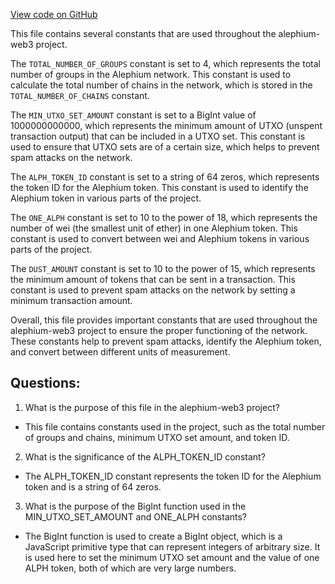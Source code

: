 [View code on GitHub](https://github.com/alephium/alephium-web3/packages/web3/src/constants.ts)

This file contains several constants that are used throughout the alephium-web3 project. 

The `TOTAL_NUMBER_OF_GROUPS` constant is set to 4, which represents the total number of groups in the Alephium network. This constant is used to calculate the total number of chains in the network, which is stored in the `TOTAL_NUMBER_OF_CHAINS` constant. 

The `MIN_UTXO_SET_AMOUNT` constant is set to a BigInt value of 1000000000000, which represents the minimum amount of UTXO (unspent transaction output) that can be included in a UTXO set. This constant is used to ensure that UTXO sets are of a certain size, which helps to prevent spam attacks on the network. 

The `ALPH_TOKEN_ID` constant is set to a string of 64 zeros, which represents the token ID for the Alephium token. This constant is used to identify the Alephium token in various parts of the project. 

The `ONE_ALPH` constant is set to 10 to the power of 18, which represents the number of wei (the smallest unit of ether) in one Alephium token. This constant is used to convert between wei and Alephium tokens in various parts of the project. 

The `DUST_AMOUNT` constant is set to 10 to the power of 15, which represents the minimum amount of tokens that can be sent in a transaction. This constant is used to prevent spam attacks on the network by setting a minimum transaction amount. 

Overall, this file provides important constants that are used throughout the alephium-web3 project to ensure the proper functioning of the network. These constants help to prevent spam attacks, identify the Alephium token, and convert between different units of measurement.
## Questions: 
 1. What is the purpose of this file in the alephium-web3 project?
- This file contains constants used in the project, such as the total number of groups and chains, minimum UTXO set amount, and token ID.

2. What is the significance of the ALPH_TOKEN_ID constant?
- The ALPH_TOKEN_ID constant represents the token ID for the Alephium token and is a string of 64 zeros.

3. What is the purpose of the BigInt function used in the MIN_UTXO_SET_AMOUNT and ONE_ALPH constants?
- The BigInt function is used to create a BigInt object, which is a JavaScript primitive type that can represent integers of arbitrary size. It is used here to set the minimum UTXO set amount and the value of one ALPH token, both of which are very large numbers.